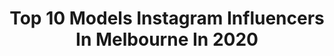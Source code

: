 ---
title: Top 10 Models Instagram Influencers In Melbourne In 2020
description: >-
  Find top models Instagram influencers in Melbourne in 2020. Most popular hashtags: #melbourne #model #love #fashion.
platform: Instagram
profiles:
  - username: "akiramorrow_"
    fullname: >-
      ᗩKIᖇᗩ ᗰOᖇᖇOᗯ
    location: "Australia"
    followers: 25416
    engagement: 257
    commentsToLikes: 0.116365
    avatar: "https://scontent-ams4-1.cdninstagram.com/v/t51.2885-19/s320x320/84436365_195930688142267_8622279170367422464_n.jpg?_nc_ht=scontent-ams4-1.cdninstagram.com&_nc_ohc=g65hhjubECQAX-IFHKh&oh=3f15852a54e34987f1be1bbf9b27541e&oe=5EB8B8B4"
    verified: false
    hashtags: "#tiktokaustralia, #quarantine, #suitcase, #longhair"
  - username: "theageaustralia"
    fullname: >-
      The Age
    location: "Australia"
    followers: 65594
    engagement: 47
    commentsToLikes: 0.042306
    avatar: "https://scontent-lhr8-1.cdninstagram.com/v/t51.2885-19/s320x320/49831068_243176023251654_2507895218758483968_n.jpg?_nc_ht=scontent-lhr8-1.cdninstagram.com&_nc_ohc=YBbti3a-RboAX_TQ6W1&oh=5dbdf9cac5c8fd2671a3f308655aff5b&oe=5EB5521F"
    verified: true
    hashtags: "#rail, #socialisolation, #theatre, #melbourne"
  - username: "ella._model"
    fullname: >-
      Ella Kate💗
    location: "Australia"
    followers: 6575
    engagement: 764
    commentsToLikes: 0.340688
    avatar: "https://scontent-lht6-1.cdninstagram.com/v/t51.2885-19/s320x320/84633089_490947221579866_4866469684653850624_n.jpg?_nc_ht=scontent-lht6-1.cdninstagram.com&_nc_ohc=6lQYf80DdU4AX-Pa8r3&oh=f52fceee74c6f8a373b46abce09d0ba7&oe=5EB5BA0B"
    verified: false
    hashtags: "#adventure, #hoilday, #dancermodel, #teenfashion"
  - username: "kristyleedenovan"
    fullname: >-
      KRISTY LEE  DENOVAN
    location: "Australia"
    followers: 6387
    engagement: 1342
    commentsToLikes: 0.042049
    avatar: "https://scontent-atl3-1.cdninstagram.com/v/t51.2885-19/s320x320/13549350_1703582006574169_837465887_a.jpg?_nc_ht=scontent-atl3-1.cdninstagram.com&_nc_ohc=NlvP1IgIfckAX9399NM&oh=edf0b00e5fba73e7623b0bebf9e8a71d&oe=5EBA0FCE"
    verified: false
    hashtags: "#instapic, #fierce, #picoftheday, #pointeshoes"
  - username: "poppy_the_frenchie_pup"
    fullname: >-
      Poppy The Puppy
    location: "Australia"
    followers: 3677
    engagement: 930
    commentsToLikes: 0.546758
    avatar: "https://scontent-lhr8-1.cdninstagram.com/v/t51.2885-19/s320x320/64754477_359017751462712_1012555084246024192_n.jpg?_nc_ht=scontent-lhr8-1.cdninstagram.com&_nc_ohc=FBsdvaluYUYAX_oL4_u&oh=b3d6d9ba1e22e3aae9c86a7876caf01a&oe=5EB92812"
    verified: false
    hashtags: "#frenchbulldogsofinsta, #pawtytime, #frenchiesofmelbourne, #happyhumpday"
  - username: "kam_eraa"
    fullname: >-
      KERRI MCAULEY PHOTOGRAPHY
    location: "Australia"
    followers: 17270
    engagement: 490
    commentsToLikes: 0.019039
    avatar: "https://scontent-ams4-1.cdninstagram.com/v/t51.2885-19/s320x320/50771375_388391848603992_8085753964580044800_n.jpg?_nc_ht=scontent-ams4-1.cdninstagram.com&_nc_ohc=zuXhxOK-mfcAX-KVFea&oh=afd89ea4a3df92c895b896385c59b658&oe=5EB84548"
    verified: false
    hashtags: "#marriage, #photographicstudio, #portraits, #beautyphotography"
  - username: "mikayla_stevens.06"
    fullname: >-
      MIKAYLA STEVENS
    location: "Australia"
    followers: 40986
    engagement: 778
    commentsToLikes: 0.038972
    avatar: "https://scontent-ams4-1.cdninstagram.com/v/t51.2885-19/s320x320/87309035_839605363117877_8285079359518146560_n.jpg?_nc_ht=scontent-ams4-1.cdninstagram.com&_nc_ohc=luRAvqpiu1cAX_YifHI&oh=ecb743be26b44bd6f7a16378af31bdfb&oe=5EBB376B"
    verified: false
    hashtags: "#modelling, #groupshoot, #picturesnme, #ajcophotography"
  - username: "natkalinowski"
    fullname: >-
      Natalia Kalinowski
    location: "Australia"
    followers: 111763
    engagement: 314
    commentsToLikes: 0.025633
    avatar: "https://scontent-amt2-1.cdninstagram.com/v/t51.2885-19/s320x320/55910200_2061412443971366_1355708802099314688_n.jpg?_nc_ht=scontent-amt2-1.cdninstagram.com&_nc_ohc=3tcRy2JlX10AX8mwFtV&oh=a453256efdd31e552d07bdea9a3067ae&oe=5EBCC0D6"
    verified: false
    hashtags: "#staypostive, #selfisolation, #supportlocalbusiness, #lockdownforlove"
  - username: "jewelthealternative"
    fullname: >-
      JEWEL 🇫🇷🇲🇦 ヅ
    location: "Australia"
    followers: 5591
    engagement: 1101
    commentsToLikes: 0.037287
    avatar: "https://scontent-ams4-1.cdninstagram.com/v/t51.2885-19/s320x320/89094651_592767214652249_3251768698133807104_n.jpg?_nc_ht=scontent-ams4-1.cdninstagram.com&_nc_ohc=Tre5W7oP4_0AX-RAFek&oh=427f170d64826cfc936e4f4caef921e2&oe=5EB8E80D"
    verified: false
    hashtags: "#pumaau"
  - username: "emilyelizabethmay"
    fullname: >-
      emily🌙 outfit inspo
    location: "Australia"
    followers: 26133
    engagement: 99
    commentsToLikes: 0.075727
    avatar: "https://scontent-lga3-1.cdninstagram.com/v/t51.2885-19/s320x320/64391251_325256015070190_597122860711936000_n.jpg?_nc_ht=scontent-lga3-1.cdninstagram.com&_nc_ohc=03XY5SzGqiEAX8CAAvl&oh=c3260438cfcbb1a2eba79eb00e156c0d&oe=5EB87685"
    verified: false
    hashtags: "#blackandwhiteblazer, #savingmoney, #islandlife, #holidayootd"
---
